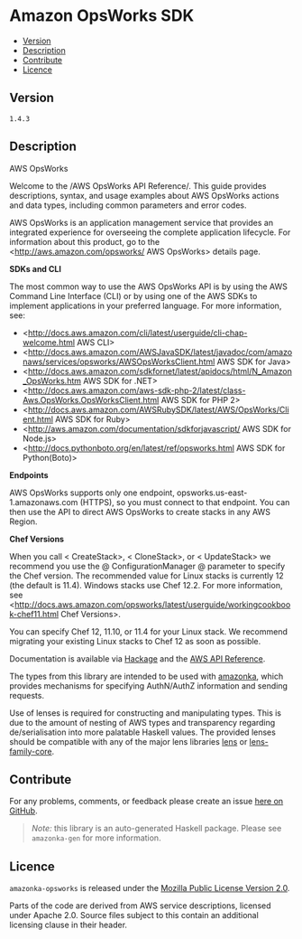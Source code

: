 # Amazon OpsWorks SDK

* [Version](#version)
* [Description](#description)
* [Contribute](#contribute)
* [Licence](#licence)


## Version

`1.4.3`


## Description

AWS OpsWorks

Welcome to the /AWS OpsWorks API Reference/. This guide provides descriptions, syntax, and usage examples about AWS OpsWorks actions and data types, including common parameters and error codes.

AWS OpsWorks is an application management service that provides an integrated experience for overseeing the complete application lifecycle. For information about this product, go to the <http://aws.amazon.com/opsworks/ AWS OpsWorks> details page.

__SDKs and CLI__

The most common way to use the AWS OpsWorks API is by using the AWS Command Line Interface (CLI) or by using one of the AWS SDKs to implement applications in your preferred language. For more information, see:

-   <http://docs.aws.amazon.com/cli/latest/userguide/cli-chap-welcome.html AWS CLI>
-   <http://docs.aws.amazon.com/AWSJavaSDK/latest/javadoc/com/amazonaws/services/opsworks/AWSOpsWorksClient.html AWS SDK for Java>
-   <http://docs.aws.amazon.com/sdkfornet/latest/apidocs/html/N_Amazon_OpsWorks.htm AWS SDK for .NET>
-   <http://docs.aws.amazon.com/aws-sdk-php-2/latest/class-Aws.OpsWorks.OpsWorksClient.html AWS SDK for PHP 2>
-   <http://docs.aws.amazon.com/AWSRubySDK/latest/AWS/OpsWorks/Client.html AWS SDK for Ruby>
-   <http://aws.amazon.com/documentation/sdkforjavascript/ AWS SDK for Node.js>
-   <http://docs.pythonboto.org/en/latest/ref/opsworks.html AWS SDK for Python(Boto)>

__Endpoints__

AWS OpsWorks supports only one endpoint, opsworks.us-east-1.amazonaws.com (HTTPS), so you must connect to that endpoint. You can then use the API to direct AWS OpsWorks to create stacks in any AWS Region.

__Chef Versions__

When you call < CreateStack>, < CloneStack>, or < UpdateStack> we recommend you use the 
    @
    ConfigurationManager
    @
     parameter to specify the Chef version. The recommended value for Linux stacks is currently 12 (the default is 11.4). Windows stacks use Chef 12.2. For more information, see <http://docs.aws.amazon.com/opsworks/latest/userguide/workingcookbook-chef11.html Chef Versions>.

You can specify Chef 12, 11.10, or 11.4 for your Linux stack. We recommend migrating your existing Linux stacks to Chef 12 as soon as possible.

Documentation is available via [Hackage](http://hackage.haskell.org/package/amazonka-opsworks)
and the [AWS API Reference](https://aws.amazon.com/documentation/).

The types from this library are intended to be used with [amazonka](http://hackage.haskell.org/package/amazonka),
which provides mechanisms for specifying AuthN/AuthZ information and sending requests.

Use of lenses is required for constructing and manipulating types.
This is due to the amount of nesting of AWS types and transparency regarding
de/serialisation into more palatable Haskell values.
The provided lenses should be compatible with any of the major lens libraries
[lens](http://hackage.haskell.org/package/lens) or [lens-family-core](http://hackage.haskell.org/package/lens-family-core).

## Contribute

For any problems, comments, or feedback please create an issue [here on GitHub](https://github.com/brendanhay/amazonka/issues).

> _Note:_ this library is an auto-generated Haskell package. Please see `amazonka-gen` for more information.


## Licence

`amazonka-opsworks` is released under the [Mozilla Public License Version 2.0](http://www.mozilla.org/MPL/).

Parts of the code are derived from AWS service descriptions, licensed under Apache 2.0.
Source files subject to this contain an additional licensing clause in their header.
